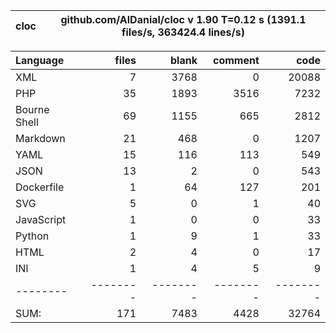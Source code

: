 
cloc|github.com/AlDanial/cloc v 1.90  T=0.12 s (1391.1 files/s, 363424.4 lines/s)
--- | ---

Language|files|blank|comment|code
:-------|-------:|-------:|-------:|-------:
XML|7|3768|0|20088
PHP|35|1893|3516|7232
Bourne Shell|69|1155|665|2812
Markdown|21|468|0|1207
YAML|15|116|113|549
JSON|13|2|0|543
Dockerfile|1|64|127|201
SVG|5|0|1|40
JavaScript|1|0|0|33
Python|1|9|1|33
HTML|2|4|0|17
INI|1|4|5|9
--------|--------|--------|--------|--------
SUM:|171|7483|4428|32764
